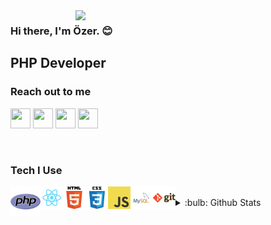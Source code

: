 <img src="https://media.giphy.com/media/h408T6Y5GfmXBKW62l/giphy.gif" align="right" width="400" />

### Hi there, I'm Özer. :blush:

## PHP Developer

### Reach out to me

[<img height="32" width="32" src="https://unpkg.com/simple-icons@v5/icons/instagram.svg" />][instagram]
[<img height="32" width="32" src="https://unpkg.com/simple-icons@v5/icons/linkedin.svg" />][linkedin]
[<img height="32" width="32" src="https://unpkg.com/simple-icons@v5/icons/facebook.svg" />][facebook]
[<img height="32" width="32" src="https://unpkg.com/simple-icons@v5/icons/twitter.svg" />][twitter]

<br />

### Tech I Use
<img align="left" src="https://raw.githubusercontent.com/github/explore/80688e429a7d4ef2fca1e82350fe8e3517d3494d/topics/php/php.png" width=48 valign="middle">
<img align="left" src="https://raw.githubusercontent.com/github/explore/80688e429a7d4ef2fca1e82350fe8e3517d3494d/topics/react/react.png" width=36 valign="middle">
<img align="left" src="https://raw.githubusercontent.com/github/explore/80688e429a7d4ef2fca1e82350fe8e3517d3494d/topics/html/html.png" width=36 valign="middle">
<img align="left" src="https://raw.githubusercontent.com/github/explore/80688e429a7d4ef2fca1e82350fe8e3517d3494d/topics/css/css.png" width=36 valign="middle">
<img align="left" src="https://raw.githubusercontent.com/github/explore/80688e429a7d4ef2fca1e82350fe8e3517d3494d/topics/javascript/javascript.png" width=36 valign="middle">
<img align="left" src="https://raw.githubusercontent.com/github/explore/80688e429a7d4ef2fca1e82350fe8e3517d3494d/topics/mysql/mysql.png" width=36 valign="middle">
<img align="left" src="https://raw.githubusercontent.com/github/explore/80688e429a7d4ef2fca1e82350fe8e3517d3494d/topics/git/git.png" width=36 valign="middle">

<br />

<details>
<summary>:bulb: Github Stats</summary>
<img src="https://github-readme-stats.vercel.app/api?username=ozerozdas&theme=radical" >
</details>



[instagram]: https://www.instagram.com/ozerozdas/
[linkedin]: https://www.linkedin.com/in/ozerozdas/
[facebook]: https://www.facebook.com/ozerozdass/
[twitter]: https://www.twitter.com/mehmetozerozdas/